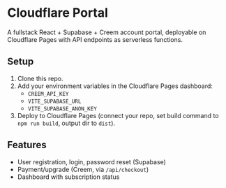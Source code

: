 # Cloudflare Portal

A fullstack React + Supabase + Creem account portal, deployable on Cloudflare Pages with API endpoints as serverless functions.

## Setup

1. Clone this repo.
2. Add your environment variables in the Cloudflare Pages dashboard:
   - `CREEM_API_KEY`
   - `VITE_SUPABASE_URL`
   - `VITE_SUPABASE_ANON_KEY`
3. Deploy to Cloudflare Pages (connect your repo, set build command to `npm run build`, output dir to `dist`).

## Features

- User registration, login, password reset (Supabase)
- Payment/upgrade (Creem, via `/api/checkout`)
- Dashboard with subscription status 